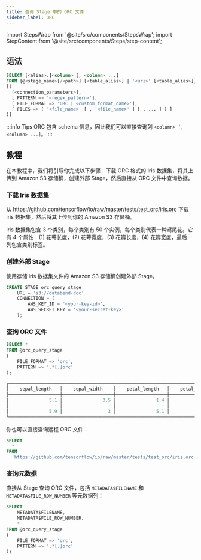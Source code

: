 ```yaml
---
title: 查询 Stage 中的 ORC 文件
sidebar_label: ORC
---
```

import StepsWrap from '@site/src/components/StepsWrap';
import StepContent from '@site/src/components/Steps/step-content';

## 语法

```sql
SELECT [<alias>.]<column> [, <column> ...]
FROM {@<stage_name>[/<path>] [<table_alias>] | '<uri>' [<table_alias>]}
[(
  [<connection_parameters>],
  [ PATTERN => '<regex_pattern>'],
  [ FILE_FORMAT => 'ORC | <custom_format_name>'],
  [ FILES => ( '<file_name>' [ , '<file_name>' ] [ , ... ] ) ]
)]
```

:::info Tips
ORC 包含 schema 信息，因此我们可以直接查询列 `<column> [, <column> ...]`。
:::

## 教程

在本教程中，我们将引导你完成以下步骤：下载 ORC 格式的 Iris 数据集，将其上传到 Amazon S3 存储桶，创建外部 Stage，然后直接从 ORC 文件中查询数据。

<StepsWrap>
<StepContent number="1">

### 下载 Iris 数据集

从 https://github.com/tensorflow/io/raw/master/tests/test_orc/iris.orc 下载 iris 数据集，然后将其上传到你的 Amazon S3 存储桶。

iris 数据集包含 3 个类别，每个类别有 50 个实例，每个类别代表一种鸢尾花。它有 4 个属性：(1) 花萼长度，(2) 花萼宽度，(3) 花瓣长度，(4) 花瓣宽度，最后一列包含类别标签。

</StepContent>
<StepContent number="2">

### 创建外部 Stage

使用存储 iris 数据集文件的 Amazon S3 存储桶创建外部 Stage。

```sql
CREATE STAGE orc_query_stage
    URL = 's3://databend-doc'
    CONNECTION = (
        AWS_KEY_ID = '<your-key-id>',
        AWS_SECRET_KEY = '<your-secret-key>'
    );
```

</StepContent>
<StepContent number="3">

### 查询 ORC 文件

```sql
SELECT *
FROM @orc_query_stage
(
    FILE_FORMAT => 'orc',
    PATTERN => '.*[.]orc'
);

┌──────────────────────────────────────────────────────────────────────────────────────────────────┐
│    sepal_length   │    sepal_width    │    petal_length   │    petal_width    │      species     │
├───────────────────┼───────────────────┼───────────────────┼───────────────────┼──────────────────┤
│               5.1 │               3.5 │               1.4 │               0.2 │ setosa           │
│                 · │                 · │                 · │                 · │ ·                │
│               5.9 │                 3 │               5.1 │               1.8 │ virginica        │
└──────────────────────────────────────────────────────────────────────────────────────────────────┘
```

你也可以直接查询远程 ORC 文件：

```sql
SELECT
  *
FROM
  'https://github.com/tensorflow/io/raw/master/tests/test_orc/iris.orc' (file_format => 'orc');
```

</StepContent>
<StepContent number="4">

### 查询元数据

直接从 Stage 查询 ORC 文件，包括 `METADATA$FILENAME` 和 `METADATA$FILE_ROW_NUMBER` 等元数据列：

```sql
SELECT
    METADATA$FILENAME,
    METADATA$FILE_ROW_NUMBER,
    *
FROM @orc_query_stage
(
    FILE_FORMAT => 'orc',
    PATTERN => '.*[.]orc'
);
```

</StepContent>
</StepsWrap>